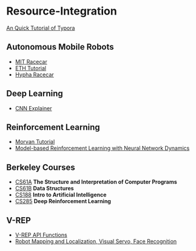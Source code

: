 # Resource-Integration

[An Quick Tutorial of Typora](https://blog.csdn.net/wirelessqa/article/details/70432631)



## Autonomous Mobile Robots

- [MIT Racecar](https://github.com/mit-racecar)
- [ETH Tutorial](https://asl.ethz.ch/education/lectures/autonomous_mobile_robots/spring-2020.html?tdsourcetag=s_pcqq_aiomsg)
- [Hypha Racecar](https://github.com/Hypha-ROS/hypharos_racecar)



## Deep Learning

- [CNN Explainer](https://github.com/poloclub/cnn-explainer)



## Reinforcement Learning

- [Morvan Tutorial](https://morvanzhou.github.io/tutorials/machine-learning/reinforcement-learning/4-4-gym/) 
- [Model-based Reinforcement Learning with Neural Network Dynamics](https://sites.google.com/view/mbmf)



## Berkeley Courses

- [CS61A](https://inst.eecs.berkeley.edu/~cs61a/archives.html)     **The Structure and Interpretation of Computer Programs**
- [CS61B](https://inst.eecs.berkeley.edu/~cs61b/archives.html)     **Data Structures**
- [CS188](https://inst.eecs.berkeley.edu/~cs188/archives.html)     **Intro to Artificial Intelligence**
- [CS285](http://rail.eecs.berkeley.edu/deeprlcourse/)     **Deep Reinforcement Learning**



## V-REP

- [V-REP API Functions](https://www.coppeliarobotics.com/helpFiles/en/apiFunctions.htm)
- [Robot Mapping and Localization, Visual Servo, Face Recognition](https://github.com/gentaiscool/ros-vrep-slam)
